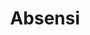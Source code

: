 ---
id: absensi
title: Absensi
description: Panduan login ke aplikasi ERP V2
tags: [erp-v2, absensi]
---